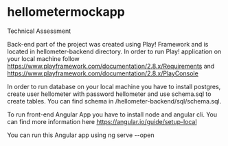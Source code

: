 # hellometermockapp
Technical Assessment

Back-end part of the project was created using Play! Framework and is located in hellometer-backend directory.
In order to run Play! application on your local machine follow 
https://www.playframework.com/documentation/2.8.x/Requirements and https://www.playframework.com/documentation/2.8.x/PlayConsole

In order to run database on your local machine you have to install postgres, create user hellometer with password hellometer and use schema.sql to create
tables. You can find schema in /hellometer-backend/sql/schema.sql.

To run front-end Angular App you have to install node and angular cli. You can find more information here https://angular.io/guide/setup-local

You can run  this Angular app using ng serve --open
